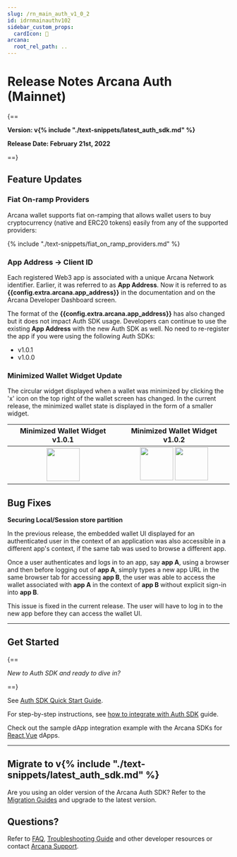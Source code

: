 ```yaml
---
slug: /rn_main_auth_v1_0_2
id: idrnmainauthv102
sidebar_custom_props:
  cardIcon: 🏁
arcana:
  root_rel_path: ..
---
```


# Release Notes Arcana Auth (Mainnet)

{==

**Version: v{% include "./text-snippets/latest_auth_sdk.md" %}**

**Release Date: February 21st, 2022**

==}

## Feature Updates

### Fiat On-ramp Providers

Arcana wallet supports fiat on-ramping that allows wallet users to buy cryptocurrency (native and ERC20 tokens) easily from any of the supported providers:

{% include "./text-snippets/fiat_on_ramp_providers.md" %}

### App Address -> Client ID

Each registered Web3 app is associated with a unique Arcana Network identifier. Earlier, it was referred to as **App Address**. Now it is referred to as **{{config.extra.arcana.app_address}}** in the documentation and on the Arcana Developer Dashboard screen.

The format of the **{{config.extra.arcana.app_address}}** has also changed but it does not impact Auth SDK usage. Developers can continue to use the existing **App Address** with the new Auth SDK as well. No need to re-register the app if you were using the following Auth SDKs: 
* v1.0.1
* v1.0.0

### Minimized Wallet Widget Update

The circular widget displayed when a wallet was minimized by clicking the 'x' icon on the top right of the wallet screen has changed. In the current release, the minimized wallet state is displayed in the form of a smaller widget. 

| Minimized Wallet Widget v1.0.1 | Minimized Wallet Widget v1.0.2 |
| :---: | :---:|
| <img src="/img/an_wallet_min.png" width="75"/> | <img src="/img/an_wallet_min_light.png#only-light" width="75"/> <img src="/img/an_wallet_min_dark.png#only-dark" width="75"/> |

## Bug Fixes

**Securing Local/Session store partition**

In the previous release, the embedded wallet UI displayed for an authenticated user in the context of an application was also accessible in a different app's context, if the same tab was used to browse a different app. 

Once a user authenticates and logs in to an app, say **app A**, using a browser and then before logging out of **app A**, simply types a new app URL in the same browser tab for accessing **app B**, the user was able to access the wallet associated with **app A** in the context of **app B** without explicit sign-in into **app B**.

This issue is fixed in the current release. The user will have to log in to the new app before they can access the wallet UI.

---

## Get Started

{==

*New to Auth SDK and ready to dive in?* 

==}

See [Auth SDK Quick Start Guide]({{page.meta.arcana.root_rel_path}}/walletsdk/wallet_qs.md). 

For step-by-step instructions, see [how to integrate with Auth SDK]({{page.meta.arcana.root_rel_path}}/howto/integrate_auth/index.md) guide. 

Check out the sample dApp integration example with the Arcana SDKs for [React]({{page.meta.arcana.root_rel_path}}/howto/integrate_auth/integrate_wallet_react.md),[Vue](https://github.com/arcana-network/basic-storage-wallet-integration) dApps.

---

## Migrate to v{% include "./text-snippets/latest_auth_sdk.md" %}

Are you using an older version of the Arcana Auth SDK? Refer to the [Migration Guides]({{page.meta.arcana.root_rel_path}}/migration/index.md) and upgrade to the latest version.

## Questions? 

Refer to [FAQ]({{page.meta.arcana.root_rel_path}}/faq/faq_gen.md), [Troubleshooting Guide]({{page.meta.arcana.root_rel_path}}/troubleshooting.md) and other developer resources or contact [Arcana Support]({{page.meta.arcana.root_rel_path}}/support.md).
